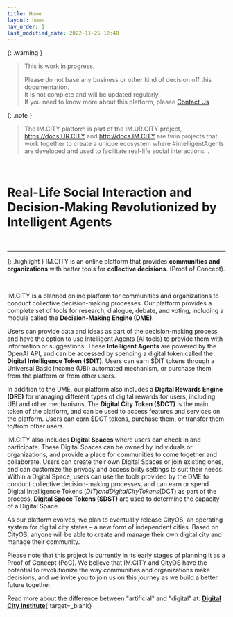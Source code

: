 ```yaml
---
title: Home
layout: home
nav_order: 1
last_modified_date: 2022-11-25 12:40
---
```


{: .warning }
>This is work in progress.
>
>Please do not base any business or other kind of decision off this documentation.   
>It is not complete and will be updated regularly.  
>If you need to know more about this platform, please [Contact Us]

{: .note }
>The IM.CITY platform is part of the IM.UR.CITY project, https://docs.UR.CITY and http://docs.IM.CITY are twin projects that work together to create a unique ecosystem where #intelligentAgents are developed and used to facilitate real-life social interactions. .

&nbsp;

# Real-Life Social Interaction and Decision-Making Revolutionized by Intelligent Agents

&nbsp;


----------------

{: .highlight }
IM.CITY is an online platform that provides **communities and organizations** with better tools for **collective decisions**. (Proof of Concept).

&nbsp;

IM.CITY is a planned online platform for communities and organizations to conduct collective decision-making processes. Our platform provides a complete set of tools for research, dialogue, debate, and voting, including a module called the **Decision-Making Engine (DME)**.

Users can provide data and ideas as part of the decision-making process, and have the option to use Intelligent Agents (AI tools) to provide them with information or suggestions. These **Intelligent Agents** are powered by the OpenAI API, and can be accessed by spending a digital token called the **Digital Intelligence Token ($DIT)**. Users can earn $DIT tokens through a Universal Basic Income (UBI) automated mechanism, or purchase them from the platform or from other users.

In addition to the DME, our platform also includes a **Digital Rewards Engine (DRE)** for managing different types of digital rewards for users, including UBI and other mechanisms. The **Digital City Token ($DCT)** is the main token of the platform, and can be used to access features and services on the platform. Users can earn $DCT tokens, purchase them, or transfer them to/from other users.

IM.CITY also includes **Digital Spaces** where users can check in and participate. These Digital Spaces can be owned by individuals or organizations, and provide a place for communities to come together and collaborate. Users can create their own Digital Spaces or join existing ones, and can customize the privacy and accessibility settings to suit their needs. Within a Digital Space, users can use the tools provided by the DME to conduct collective decision-making processes, and can earn or spend Digital Intelligence Tokens ($DIT) and Digital City Tokens ($DCT) as part of the process. **Digital Space Tokens ($DST)** are used to determine the capacity of a Digital Space.

As our platform evolves, we plan to eventually release CityOS, an operating system for digital city states – a new form of independent cities. Based on CityOS, anyone will be able to create and manage their own digital city and manage their community.

Please note that this project is currently in its early stages of planning it as a Proof of Concept (PoC). We believe that IM.CITY and CityOS have the potential to revolutionize the way communities and organizations make decisions, and we invite you to join us on this journey as we build a better future together.

Read more about the difference between "artificial" and "digital" at: [**Digital City Institute**](https://digital.city.institute/physical-digital-artificial/){:target=_blank}

[CityOS Framework]: https://cityos.dev "The Operating System for Digital/Artificial Cities"
[CityOS Documentation]: https://cityos.dev "CityOS Documentation"
[Contact Us]: /contact/ "Contact Us"
